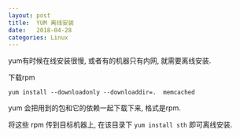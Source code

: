 ```yaml
---
layout: post
title:  YUM 离线安装
date:   2018-04-28
categories: Linux
---
```


yum有时候在线安装很慢, 或者有的机器只有内网, 就需要离线安装.

下载rpm

```
yum install --downloadonly --downloaddir=.  memcached
```

yum 会把用到的包和它的依赖一起下载下来, 格式是rpm.

将这些 rpm 传到目标机器上, 在该目录下 `yum install sth` 即可离线安装.